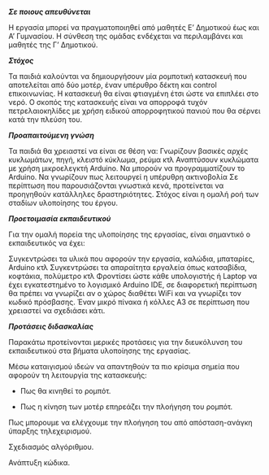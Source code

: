 ***Σε ποιους απευθύνεται***

Η εργασία μπορεί να πραγματοποιηθεί από μαθητές Ε’ Δημοτικού έως και Α’ Γυμνασίου. Η σύνθεση της ομάδας ενδέχεται να περιλαμβάνει και μαθητές της Γ’ Δημοτικού.

***Στόχος***

Τα παιδιά καλούνται να δημιουργήσουν μία ρομποτική κατασκευή που αποτελείται από δύο μοτέρ, έναν υπέρυθρο δέκτη και control επικοινωνίας. Η κατασκευή θα είναι φτιαγμένη έτσι ώστε να επιπλέει στο νερό. Ο σκοπός της κατασκευής είναι να απορροφά τυχόν πετρελαιοκηλίδες με χρήση ειδικού απορροφητικού πανιού που θα σέρνει κατά την πλεύση του.

***Προαπαιτούμενη γνώση***

Τα παιδιά θα χρειαστεί να είναι σε θέση να:
Γνωρίζουν βασικές αρχές κυκλωμάτων, πηγή, κλειστό κύκλωμα, ρεύμα κτλ
Αναπτύσουν κυκλώματα με χρήση μικροελεγκτή Arduino.
Να μπορούν να προγραμματίζουν το Arduino.
Να γνωρίζουν πως λειτουργεί η υπέρυθρη ακτινοβολία
Σε περίπτωση που παρουσιάζονται γνωστικά κενά, προτείνεται να προηγηθούν κατάλληλες δραστηριότητες. Στόχος είναι η ομαλή ροή των σταδίων υλοποίησης του έργου.

***Προετοιμασία εκπαιδευτικού***

Για την ομαλή πορεία της υλοποίησης της εργασίας, είναι σημαντικό ο εκπαιδευτικός να έχει:

Συγκεντρώσει τα υλικά που αφορούν την εργασία, καλώδια, μπαταρίες, Arduino κτλ
Συγκεντρώσει τα απαραίτητα εργαλεία όπως κατσαβίδια, κοφτάκια, πολύμετρο κτλ
Φροντίσει ώστε κάθε υπολογιστής ή Laptop  να έχει εγκατεστημένο το λογισμικό Arduino IDE, σε διαφορετική περίπτωση θα πρέπει να γνωρίζει αν ο χώρος διαθέτει WiFi και να γνωρίζει τον κωδικό πρόσβασης.
Έναν μικρό πίνακα ή κόλλες Α3 σε περίπτωση που χρειαστεί να σχεδιάσει κάτι.

***Προτάσεις διδασκαλίας***

Παρακάτω προτείνονται μερικές προτάσεις για την διευκόλυνση του εκπαιδευτικού στα βήματα υλοποίησης της εργασίας.

Μέσω καταιγισμού ιδεών να απαντηθούν τα πιο κρίσιμα σημεία που αφορούν τη λειτουργία της κατασκευής:

* Πως θα κινηθεί το ρομπότ.

* Πως η κίνηση των μοτέρ επηρεάζει την πλοήγηση του ρομπότ.

Πως μπορουμε να ελέγχουμε την πλοήγηση του από απόσταση-ανάγκη ύπαρξης τηλεχειρισμού.

Σχεδιασμός αλγόριθμου.

Ανάπτυξη κώδικα.


